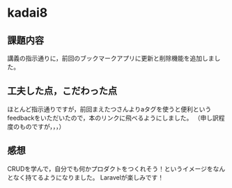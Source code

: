 # kadai8
## 課題内容
講義の指示通りに，前回のブックマークアプリに更新と削除機能を追加しました。

## 工夫した点，こだわった点
ほとんど指示通りですが，前回まえたつさんよりaタグを使うと便利というfeedbackをいただいたので，本のリンクに飛べるようにしました。
（申し訳程度のものですが，，，）

## 感想
CRUDを学んで，自分でも何かプロダクトをつくれそう！というイメージをなんとなく持てるようになりました。
Laravelが楽しみです！
